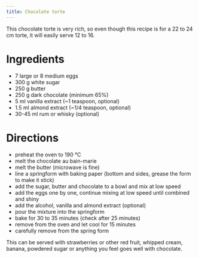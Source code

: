 ```yaml
---
title: Chocolate torte
---
```


This chocolate torte is very rich, so even though this recipe is for a
22 to 24 cm torte, it will easily serve 12 to 16.

# Ingredients

- 7 large or 8 medium eggs
- 300 g white sugar
- 250 g butter
- 250 g dark chocolate (minimum 65%)
- 5 ml vanilla extract (~1 teaspoon, optional)
- 1.5 ml almond extract (~1/4 teaspoon, optional)
- 30-45 ml rum or whisky (optional)

# Directions

- preheat the oven to 190 °C
- melt the chocolate au bain-marie
- melt the butter (microwave is fine)
- line a springform with baking paper (bottom and sides, grease the form to make it stick)
- add the sugar, butter and chocolate to a bowl and mix at low speed
- add the eggs one by one, continue mixing at low speed until combined and shiny
- add the alcohol, vanilla and almond extract (optional)
- pour the mixture into the springform
- bake for 30 to 35 minutes (check after 25 minutes)
- remove from the oven and let cool for 15 minutes
- carefully remove from the spring form

This can be served with strawberries or other red fruit, whipped
cream, banana, powdered sugar or anything you feel goes well with
chocolate.
